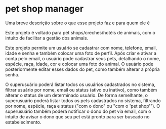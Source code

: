 
# pet shop manager

Uma breve descrição sobre o que esse projeto faz e para quem ele é

Este projeto é voltado para pet shops/creches/hotéis de animais, com o intuito de facilitar a gestão dos animais.

Este projeto permite um usuário se cadastrar com nome, telefone, email, idade e senha e também colocar uma foto de perfil. Após criar e ativar a conta pelo email, o usuário pode cadastrar seus pets, detalhando o nome, espécie, raça, idade, cor e colocar uma foto do animal. O usuário pode posteriormente editar esses dados do pet, como também alterar a própria senha.

O superusuário poderá listar todos os usuários cadastrados no sistema, filtrar usuário por nome, email ou status (ativo ou inativo), como também alterar o status de um determinado usuário. De forma semelhante, o superusuário poderá listar todos os pets cadastrados no sistema, filtrando por nome, espécie, raça e status ("com o dono" ou "com o 'pet shop'"). O superusuário também poderá notificar o dono do pet via email, com o intuito de avisar o dono que seu pet está pronto para ser buscado no estabelecimento.
